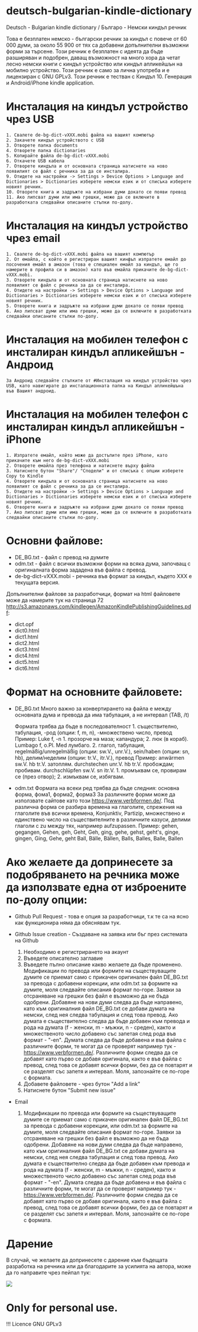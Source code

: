 # deutsch-bulgarian-kindle-dictionary
Deutsch - Bulgarian kindle dictionary / Българо - Немски киндъл речник

Това е безплатен немско - български речник за киндъл с повече от 60 000 думи, за около 55 900 от тях са добавени допълнителни възможни форми за търсене. 
Този речник е безплатен с идеята да бъде разширяван и подобрен, даващ възможност на много хора да четат лесно немски книги с киндъл устройство или киндъл апликейшън на мобилно устройство.
Този речник е само за лична употреба и е лицензиран с GNU GPLv3.
Този речник е тестван с Киндъл 10. Генерация и Android/iPhone kindle application.

# Инсталация на киндъл устройство чрез USB
    1. Свалете de-bg-dict-vXXX.mobi файла на вашият компютър
    2. Закачете киндъл устройството с USB
    3. Отворете папка documents 
    4. Отворете папка dictionaries
    5. Копирайте файла de-bg-dict-vXXX.mobi 
    6. Откачете USB кабела 
    7. Отворете киндъла и от основната страница натиснете на ново появилият се файл с речника за да се инсталира.
    9. Отидете на настройки -> Settings > Device Options > Language and Dictionaries > Dictionaries изберете немски език и от списъка изберете новият речник.
    10. Отворете книга и задръжте на избрани думи докато се появи превод
    11. Ако липсват думи или има грешки, може да се включите в разработката следвайки описаните стъпки по-долу.
    
 # Инсталация на киндъл устройство чрез email
    1. Свалете de-bg-dict-vXXX.mobi файла на вашият компютър
    2. От емайла, с който е регистриран вашият кинфъл изпратете емайл до посочения емайл в амазон (това е специален емайл за киндъл, ще го намерите в профила си в амазон) като във емайла прикачите de-bg-dict-vXXX.mobi. 
    3. Отворете киндъла и от основната страница натиснете на ново появилият се файл с речника за да се инсталира.
    4. Отидете на настройки -> Settings > Device Options > Language and Dictionaries > Dictionaries изберете немски език и от списъка изберете новият речник.
    5. Отворете книга и задръжте на избрани думи докато се появи превод
    6. Ако липсват думи или има грешки, може да се включите в разработката следвайки описаните стъпки по-долу.

# Инсталация на мобилен телефон с инсталиран киндъл апликейшън - Андроид
    За Андроид следвайте стъпките от #Инсталация на киндъл устройство чрез USB, като навигирате до инсталационната папка на Киндъл апликейшъна във Вашият андроид.
    
# Инсталация на мобилен телефон с инсталиран киндъл апликейшън - iPhone
    1. Изпратете емайл, който може да достъпите през iPhone, като прикачите към него de-bg-dict-vXXX.mobi
    2. Отворете емайла през телефона и натиснете върху файла 
    3. Натиснете бутон "Share"/ "Сподели" и от списъка с опции изберете Copy to Kindle
    4. Отворете киндъла и от основната страница натиснете на ново появилият се файл с речника за да се инсталира.
    5. Отидете на настройки -> Settings > Device Options > Language and Dictionaries > Dictionaries изберете немски език и от списъка изберете новият речник.
    6. Отворете книга и задръжте на избрани думи докато се появи превод
    7. Ако липсват думи или има грешки, може да се включите в разработката следвайки описаните стъпки по-долу.

# Основни файлове:

-   DE_BG.txt - файл с превод на думите
-   odm.txt - файл с всички възможни форми на всяка дума, започващ с оригиналната форма зададена във файла с превод.
-   de-bg-dict-vXXX.mobi - речника във формат за киндъл, където ХХХ е текущата версия.

Допълнителни файлове за разработчици, формат на html файловете може да намерите тук на страница 72 http://s3.amazonaws.com/kindlegen/AmazonKindlePublishingGuidelines.pdf:

-   dict.opf
-   dict0.html
-   dict1.html
-   dict2.html
-   dict3.html
-   dict4.html
-   dict5.html
-   dict6.html

# Формат на основните файловете:
-   DE_BG.txt 
    Много важно за конвертирането на файла е между основната дума и превода да има табулация, а не интервал (TAB, /t)

    Формата трябва да бъде в последователност 
        1. съществително, табулация, -род (опции: f, m, n), -множествено число, превод
         Пример:
            Luke	f, -n 1. прозорче на маза; капандура; 2. люк (в кораб).
            Lumbago	f, o.Pl. Med лумбаго.
        2. глагол, табулация, regelmäßig/unregelmäßig (опции: sw.V., unr.V.), sein/haben (опции: sn, hb), делим/неделим (опции: tr.V., itr.V.), превод
        Пример: 
        anwärmen	sw.V. hb tr.V. затоплям.
        durchstechen	unr.V. hb tr.V. пробождам; пробивам.
        durchschlüpfen	sw.V. sn itr.V. 1. промъквам се, провирам се (през отвор); 2. измъквам се, избягвам.
        
-   odm.txt
    Формата на всеки ред трябва да бъде следния:
    основна форма, фома1, форма2, форма3
    За различните форми може да използвате сайтове като този  https://www.verbformen.de/. Под различна форма се разбира времена на глаголите, спрежения на глаголите във всички времена, Konjunktiv, Partizip, множествено и единствено число на съществителните в различните казуси, делими глаголи с zu между тях, например aufzupassen.
    Пример:
    gehen, gegangen, Gehen, geh, Geht, Geh, ging, gehe, gehst, geht's, ginge, gingen, Ging, Gehe, geht
    Ball, Bälle, Bällen, Balls, Balles, Balle, Ballen

# Ако желаете да допринесете за подобряването на речника може да използвате една от изброените по-долу опции:

* Github Pull Request - това е опция за разработчици, т.к те са на ясно как функционира няма да обяснявам тук.

* Github Issue creation - Създаване на заявка или бъг през системата на Github
    1. Необходимо е регистрирането на акаунт
    2. Въведете описателно заглавие
    3. Въведете пълно описание какво желаете да бъде променено. Модификации по превода или формите на съществуващите думите се приемат само с прикачен оригинален файл DE_BG.txt за превода с добавени корекции, или odm.txt за формите на думите, моля следвайте описания формат по-горе. Заявки за отсраняване на грешки без файл е възможно да не бъда одобрени. Добавяне на нови думи следва да бъде направено, като към оригиналния файл DE_BG.txt се добави думата на немски, след нея следва табулация и след това превод. Ако думата е съществително следва да бъде добавен към превода и рода на думата (f - женски, m - мъжки, n - среден), както и множественото число добавено със запетая след рода във формат - "-en". Думата следва да бъде добавена и във файла с различните форми, те могат да се проверят например тук - https://www.verbformen.de/. Различните форми следва да се добавят като първо се добавя оригинала, както е във файла с превод, след това се добавят всички форми, без да се повтарят и се разделят със запетя и интервал. Моля, запознайте се по-горе с формата.
    4. Добавете файловете - чрез бутон "Add a link"
    5. Натиснете бутон "Submit new issue"
    
* Email 
    1. Модификации по превода или формите на съществуващите думите се приемат само с прикачен оригинален файл DE_BG.txt за превода с добавени корекции, или odm.txt за формите на думите, моля следвайте описания формат по-горе. Заявки за отсраняване на грешки без файл е възможно да не бъда одобрени. Добавяне на нови думи следва да бъде направено, като към оригиналния файл DE_BG.txt се добави думата на немски, след нея следва табулация и след това превод. Ако думата е съществително следва да бъде добавен към превода и рода на думата (f - женски, m - мъжки, n - среден), както и множественото число добавено със запетая след рода във формат - "-en". Думата следва да бъде добавена и във файла с различните форми, те могат да се проверят например тук - https://www.verbformen.de/. Различните форми следва да се добавят като първо се добавя оригинала, както е във файла с превод, след това се добавят всички форми, без да се повтарят и се разделят със запетя и интервал. Моля, запознайте се по-горе с формата.
    
# Дарение 
В случай, че желаете да допринесете с дарение към бъдещата разработка на речника или да благодарите за усилията на автора, може да го направите чрез пейпал тук:

[![](https://www.paypalobjects.com/en_US/i/btn/btn_donateCC_LG.gif)](https://www.paypal.com/cgi-bin/webscr?cmd=_s-xclick&hosted_button_id=QRFK8GEGTB92E)

# Only for personal use. 
!!! Licence GNU GPLv3
